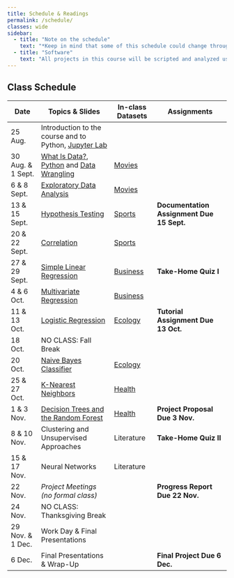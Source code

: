 ```yaml
---
title: Schedule & Readings
permalink: /schedule/
classes: wide
sidebar:
  - title: "Note on the schedule"
    text: "*Keep in mind that some of this schedule could change throughout the semester. However, if anything changes I'll update this page, and I'll be sure to give you plenty of advance notice.*"
  - title: "Software"
    text: "All projects in this course will be scripted and analyzed using Python, an open source programming language and environment. Specifically, we will be using Jupyter Lab as our programming environment. **No previous experience with Python, statistical software packages, or computer programming is required.**"
---
```


## Class Schedule

Date|Topics & Slides|In-class Datasets|Assignments
--|---|---|---
25 Aug.|Introduction to the course and to Python, [Jupyter Lab](/CIS241/jupyter)|
30 Aug. & 1 Sept.|[What Is Data?](/CIS241/slides/whatisdata), [Python](/CIS241/slides/pythonbasics) and [Data Wrangling](/CIS241/slides/wrangling)|[Movies](/CIS241/workshops/2022/08/31/movie-dialogue-1.html)|
6 & 8 Sept.|[Exploratory Data Analysis](/CIS241/slides/eda)|[Movies](/CIS241/workshops/2022/09/07/movie-dialogue-2.html)|
13 & 15 Sept.|[Hypothesis Testing](/CIS241/slides/hypothesis)|[Sports](/CIS241/workshops/2022/09/14/sports-1.html)|**Documentation Assignment Due 15 Sept.**
20 & 22 Sept.|[Correlation](/CIS241/slides/correlation)|[Sports](/CIS241/workshops/2022/09/21/sports-2.html)
27 & 29 Sept.|[Simple Linear Regression](/CIS241/slides/regression)|[Business](/CIS241/workshops/2022/09/28/business-1.html)|**Take-Home Quiz I**
4 & 6 Oct.|[Multivariate Regression](/CIS241/slides/multiple)|[Business](/CIS241/workshops/2022/10/05/business-2.html)
11 & 13 Oct.|[Logistic Regression](/CIS241/slides/logit)|[Ecology](/CIS241/workshops/2022/10/12/ecology-1.html)|**Tutorial Assignment Due 13 Oct.**
18 Oct.|NO CLASS: Fall Break
20 Oct.|[Naive Bayes Classifier](/CIS241/slides/naivebayes)|[Ecology](/CIS241/workshops/2022/10/12/ecology-2.html)|
25 & 27 Oct.|[K-Nearest Neighbors](/CIS241/slides/knn)|[Health](/CIS241/workshops/2022/10/26/health-1.html)|
1 & 3 Nov.|[Decision Trees and the Random Forest](/CIS241/slides/randomforest)|[Health](/CIS241/workshops/2022/11/02/health-2.html)|**Project Proposal Due 3 Nov.**
8 & 10 Nov.|Clustering and Unsupervised Approaches|Literature|**Take-Home Quiz II**
15 & 17 Nov.|Neural Networks|Literature|
22 Nov.|*Project Meetings (no formal class)*||**Progress Report Due 22 Nov.**
24 Nov.|NO CLASS: Thanksgiving Break
29 Nov. & 1 Dec.|Work Day & Final Presentations|
6 Dec.|Final Presentations & Wrap-Up||**Final Project Due 6 Dec.**
